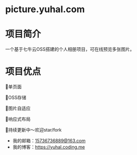 # picture.yuhal.com
# 项目简介
一个基于七牛云OSS搭建的个人相册项目，可在线预览多张图片。
# 项目优点
🚀单页面

🚀OSS存储

🚀图片自适应

🚀响应式布局

🐶持续更新中～欢迎star/fork

- 我的邮箱：15736736889@163.com
- 我的博客：https://yuhal.coding.me

